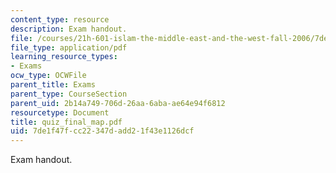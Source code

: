 ```yaml
---
content_type: resource
description: Exam handout.
file: /courses/21h-601-islam-the-middle-east-and-the-west-fall-2006/7de1f47fcc22347dadd21f43e1126dcf_quiz_final_map.pdf
file_type: application/pdf
learning_resource_types:
- Exams
ocw_type: OCWFile
parent_title: Exams
parent_type: CourseSection
parent_uid: 2b14a749-706d-26aa-6aba-ae64e94f6812
resourcetype: Document
title: quiz_final_map.pdf
uid: 7de1f47f-cc22-347d-add2-1f43e1126dcf
---
```

Exam handout.

